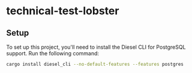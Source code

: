 # technical-test-lobster

## Setup

To set up this project, you'll need to install the Diesel CLI for PostgreSQL support. Run the following command:

```bash
cargo install diesel_cli --no-default-features --features postgres